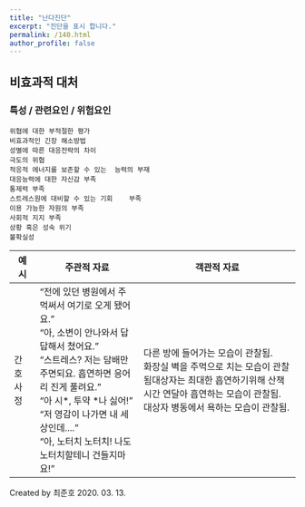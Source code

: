 ```yaml
---
title: "난다진단"
excerpt: "진단을 표시 합니다."
permalink: /140.html
author_profile: false
---
```

## 비효과적 대처



### 특성 / 관련요인 / 위험요인

>   

    위협에 대한 부적절한 평가
    비효과적인 긴장 해소방법
    성별에 따른 대응전략의 차이
    극도의 위협
    적응적 에너지를 보존할 수 있는  능력의 부재
    대응능력에 대한 자신감 부족
    통제력 부족
    스트레스원에 대비할 수 있는 기회    부족
    이용 가능한 자원의 부족
    사회적 지지 부족
    상황 혹은 성숙 위기
    불확실성

|예시|주관적 자료|객관적 자료|
|---|-----|---|
|간호사정|“전에 있던 병원에서 주먹써서 여기로 오게 됐어요.” <br/> “아, 소변이 안나와서 답답해서 쳤어요.”<br/>“스트레스? 저는 담배만 주면되요. 흡연하면 응어리 진게 풀려요.”<br/>“아 시*, 투약 *나 싫어!”<br/>“저 영감이 나가면 내 세상인데....”<br/>“아, 노터치 노터치! 나도노터치할테니 건들지마요!”|다른 방에 들어가는 모습이 관찰됨.<br/>화장실 벽을 주먹으로 치는 모습이 관찰됨대상자는 최대한 흡연하기위해 산책 시간 연달아 흡연하는 모습이 관찰됨.<br/>대상자 병동에서 욕하는 모습이 관찰됨.|

Created by 최준호 2020. 03. 13.